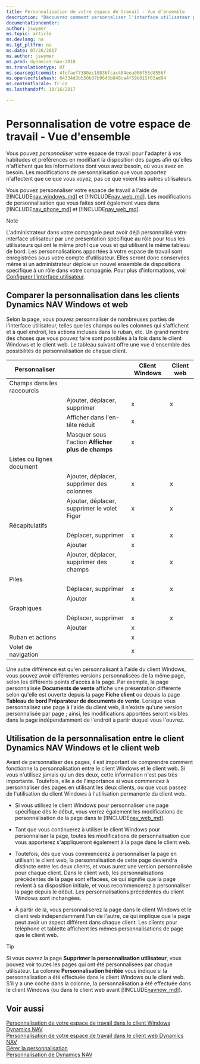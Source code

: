 ```yaml
---
title: Personnalisation de votre espace de travail - Vue d'ensemble
description: "Découvrez comment personnaliser l'interface utilisateur pour l'adapter à votre méthode de travail."
documentationcenter: 
author: jswymer
ms.topic: article
ms.devlang: na
ms.tgt_pltfrm: na
ms.date: 07/26/2017
ms.author: jswymer
ms.prod: dynamics-nav-2018
ms.translationtype: HT
ms.sourcegitcommit: 4fefaef7380ac10836fcac404eea006f55d8556f
ms.openlocfilehash: 04334d3bb50b37b9643b848ca4f59b015f03ad04
ms.contentlocale: fr-ca
ms.lasthandoff: 10/16/2017

---
```

# <a name="personalizing-your-workspace---overview"></a>Personnalisation de votre espace de travail - Vue d'ensemble
Vous pouvez *personnaliser* votre espace de travail pour l'adapter à vos habitudes et préférences en modifiant la disposition des pages afin qu'elles n'affichent que les informations dont vous avez besoin, où vous avez en besoin. Les modifications de personnalisation que vous apportez n'affectent que ce que vous voyez, pas ce que voient les autres utilisateurs.

Vous pouvez personnaliser votre espace de travail à l'aide de [!INCLUDE[nav_windows_md](includes/nav_windows_md.md)] et [!INCLUDE[nav_web_md](includes/nav_web_md.md)]. Les modifications de personnalisation que vous faites sont également vues dans [!INCLUDE[nav_phone_md](includes/nav_phone_md.md)] et [!INCLUDE[nav_web_md](includes/nav_phone_md.md)].
  
> [!NOTE]  
> L'administrateur dans votre compagnie peut avoir déjà personnalisé votre interface utilisateur par une présentation spécifique au rôle pour tous les utilisateurs qui ont le même profil que vous et qui utilisent le même tableau de bord. Les personnalisations apportées à votre espace de travail sont enregistrées sous votre compte d'utilisateur. Elles seront donc conservées même si un administrateur déploie un nouvel ensemble de dispositions spécifique à un rôle dans votre compagnie. Pour plus d'informations, voir [Configurer l’interface utilisateur](admin-configure-user-interface.md).

## <a name="comparing-personalization-in-the-dynamics-nav-windows-and-web-clients"></a>Comparer la personnalisation dans les clients Dynamics NAV Windows et web
Selon la page, vous pouvez personnaliser de nombreuses parties de l'interface utilisateur, telles que les champs ou les colonnes qui s'affichent et à quel endroit, les actions incluses dans le ruban, etc. Un grand nombre des choses que vous pouvez faire sont possibles à la fois dans le client Windows et le client web. Le tableau suivant offre une vue d'ensemble des possibilités de personnalisation de chaque client.

|  Personnaliser  ||  Client Windows  |  Client web  |
|---------------|-|------------------|--------------|
|Champs dans les raccourcis||||
||Ajouter, déplacer, supprimer |x|x|
||Afficher dans l'en-tête réduit|x||
||Masquer sous l'action **Afficher plus de champs**|x||
|Listes ou lignes document ||||
||Ajouter, déplacer, supprimer des colonnes  |x|x|
||Ajouter, déplacer, supprimer le volet Figer  |x|x|
|Récapitulatifs|||
||Déplacer, supprimer|x|x|
||Ajouter|x||
||Ajouter, déplacer, supprimer des champs|x|x|
|Piles||||
||Déplacer, supprimer|x|x|
||Ajouter |x||
|Graphiques||||
||Déplacer, supprimer|x|x|
||Ajouter|x| |
|Ruban et actions||x||
|Volet de navigation||x||

Une autre différence est qu'en personnalisant à l'aide du client Windows, vous pouvez avoir différentes versions personnalisées de la même page, selon les différents points d'accès à la page. Par exemple, la page personnalisée **Documents de vente** affiche une présentation différente selon qu'elle est ouverte depuis la page **Fiche client** ou depuis la page **Tableau de bord Préparateur de documents de vente**. Lorsque vous personnalisez une page à l'aide du client web, il n'existe qu'une version personnalisée par page ; ainsi, les modifications apportées seront visibles dans la page indépendamment de l'endroit à partir duquel vous l'ouvrez.

##  <a name="PersonalizationWinWeb"></a>Utilisation de la personnalisation entre le client Dynamics NAV Windows et le client web
Avant de personnaliser des pages, il est important de comprendre comment fonctionne la personnalisation entre le client Windows et le client web. Si vous n'utilisez jamais qu'un des deux, cette information n'est pas très importante. Toutefois, elle a de l'importance si vous commencez à personnaliser des pages en utilisant les deux clients, ou que vous passez de l'utilisation du client Windows à l'utilisation permanente du client web.  

-   Si vous utilisez le client Windows pour personnaliser une page spécifique dès le début, vous verrez également les modifications de personnalisation de la page dans le [!INCLUDE[nav_web_md](includes/nav_web_md.md)].

-   Tant que vous continuerez à utiliser le client Windows pour personnaliser la page, toutes les modifications de personnalisation que vous apporterez s'appliqueront également à la page dans le client web.

-   Toutefois, dès que vous commencerez à personnaliser la page en utilisant le client web, la personnalisation de cette page deviendra distincte entre les deux clients, et vous aurez une version personnalisée pour chaque client. Dans le client web, les personnalisations précédentes de la page sont effacées, ce qui signifie que la page revient à sa disposition initiale, et vous recommencerez à personnaliser la page depuis le début. Les personnalisations précédentes du client Windows sont inchangées.

- À partir de là, vous personnaliserez la page dans le client Windows et le client web indépendamment l'un de l'autre, ce qui implique que la page peut avoir un aspect différent dans chaque client. Les clients pour téléphone et tablette affichent les mêmes personnalisations de page que le client web.  

> [!Tip]  
>Si vous ouvrez la page **Supprimer la personnalisation utilisateur**, vous pouvez voir toutes les pages qui ont été personnalisées par chaque utilisateur. La colonne **Personnalisation héritée** vous indique si la personnalisation a été effectuée dans le client Windows ou le client web. S'il y a une coche dans la colonne, la personnalisation a été effectuée dans le client Windows (ou dans le client web avant [!INCLUDE[navnow_md](includes/navnow_md.md)]).

## <a name="see-also"></a>Voir aussi
[Personnalisation de votre espace de travail dans le client Windows Dynamics NAV](ui-personalization-windows-client.md)  
[Personnalisation de votre espace de travail dans le client web Dynamics NAV](ui-personalization-user.md)  
[Gérer la personnalisation](ui-personalization-manage.md)  
[Personnalisation de Dynamics NAV](ui-customizing-overview.md)  

